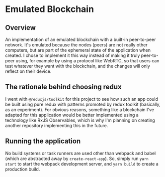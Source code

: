 # Emulated Blockchain

## Overview

An implementation of an emulated blockchain with a built-in peer-to-peer network. It's emulated because the nodes (peers) are not really other computers, but are part of the ephemeral state of the application when created. I chose to implement it this way instead of making it truly peer-to-peer using, for example by using a protocol like WebRTC, so that users can test whatever they want with the blockchain, and the changes will only reflect on their device.

## The rationale behind choosing redux

I went with `@reduxjs/toolkit` for this project to see how such an app could be built using pure redux with patterns promoted by redux toolkit (basically, as an experiment). For obvious reasons, something like a blockchain I've adapted for this application would be better implemented using a technology like RxJS Observables, which is why I'm planning on creating another repository implementing this in the future.

## Running the application

No build systems or task runners are used other than webpack and babel (which are abstracted away by `create-react-app`). So, simply run `yarn start` to start the webpack development server, and `yarn build` to create a production build.
